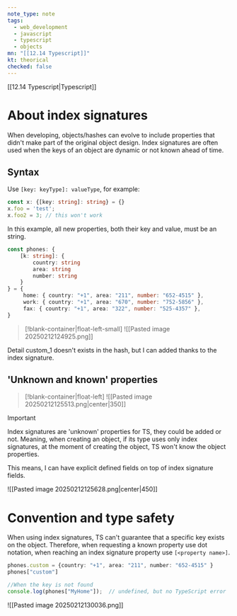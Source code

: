 ```yaml
---
note_type: note
tags:
  - web_development
  - javascript
  - typescript
  - objects
mn: "[[12.14 Typescript]]"
kt: theorical
checked: false
---
```

[[12.14 Typescript|Typescript]]

# About index signatures
When developing, objects/hashes can evolve to include properties that didn't make part of the original object design. Index signatures are often used when the keys of an object are dynamic or not known ahead of time.
## Syntax
Use `[key: keyType]: valueType`, for example:

```ts
const x: {[key: string]: string} = {}
x.foo = 'test';
x.foo2 = 3; // this won't work
```

In this example, all new properties, both their key and value, must be an string. 

```ts
const phones: {
    [k: string]: {
        country: string
        area: string
        number: string
    }
} = {
     home: { country: "+1", area: "211", number: "652-4515" },
     work: { country: "+1", area: "670", number: "752-5856" },
     fax: { country: "+1", area: "322", number: "525-4357" },
}
```

>[!blank-container|float-left-small]
>![[Pasted image 20250212124925.png]]

Detail custom_1 doesn't exists in the hash, but I can added thanks to the index signature. 





## 'Unknown and known' properties
>[!blank-container|float-left]
![[Pasted image 20250212125513.png|center|350]]

>[!important]
>Index signatures are 'unknown' properties for TS, they could be added or not. Meaning, when creating an object, if its type uses only index signatures, at the moment of creating the object, TS won't know the object properties. 


This means, I can have explicit defined fields on top of index signature fields. 

![[Pasted image 20250212125628.png|center|450]]

# Convention and type safety
When using index signatures, TS can't guarantee that a specific key exists on the object. Therefore, when requesting a known property use dot notation, when reaching an index signature property use `[<property name>]`.

```ts
phones.custom = {country: "+1", area: "211", number: "652-4515" }
phones["custom"]

//When the key is not found
console.log(phones["MyHome"]);  // undefined, but no TypeScript error
```

![[Pasted image 20250212130036.png]]


